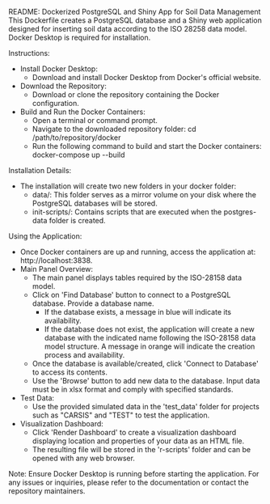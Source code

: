 README: Dockerized PostgreSQL and Shiny App for Soil Data Management
This Dockerfile creates a PostgreSQL database and a Shiny web application designed for inserting soil data according to the ISO 28258 data model. Docker Desktop is required for installation.

Instructions:
* Install Docker Desktop:
    * Download and install Docker Desktop from Docker's official website.
* Download the Repository:
    * Download or clone the repository containing the Docker configuration.
* Build and Run the Docker Containers:
    * Open a terminal or command prompt.
    * Navigate to the downloaded repository folder:
      cd /path/to/repository/docker  
    * Run the following command to build and start the Docker containers:
      docker-compose up --build

      
Installation Details:
* The installation will create two new folders in your docker folder:
    * data/: This folder serves as a mirror volume on your disk where the PostgreSQL databases will be stored.
    * init-scripts/: Contains scripts that are executed when the postgres-data folder is created.

Using the Application:
* Once Docker containers are up and running, access the application at: http://localhost:3838.
* Main Panel Overview:
    * The main panel displays tables required by the ISO-28158 data model.
    * Click on 'Find Database' button to connect to a PostgreSQL database. Provide a database name.
        * If the database exists, a message in blue will indicate its availability.
        * If the database does not exist, the application will create a new database with the indicated name following the ISO-28158 data model structure. A message in orange will indicate the creation process and availability.
    * Once the database is available/created, click 'Connect to Database' to access its contents.
    * Use the 'Browse' button to add new data to the database. Input data must be in xlsx format and comply with specified standards.
* Test Data:
    * Use the provided simulated data in the 'test_data' folder for projects such as "CARSIS" and "TEST" to test the application.
* Visualization Dashboard:
    * Click 'Render Dashboard' to create a visualization dashboard displaying location and properties of your data as an HTML file.
    * The resulting file will be stored in the 'r-scripts' folder and can be opened with any web browser.


Note: Ensure Docker Desktop is running before starting the application. For any issues or inquiries, please refer to the documentation or contact the repository maintainers.
